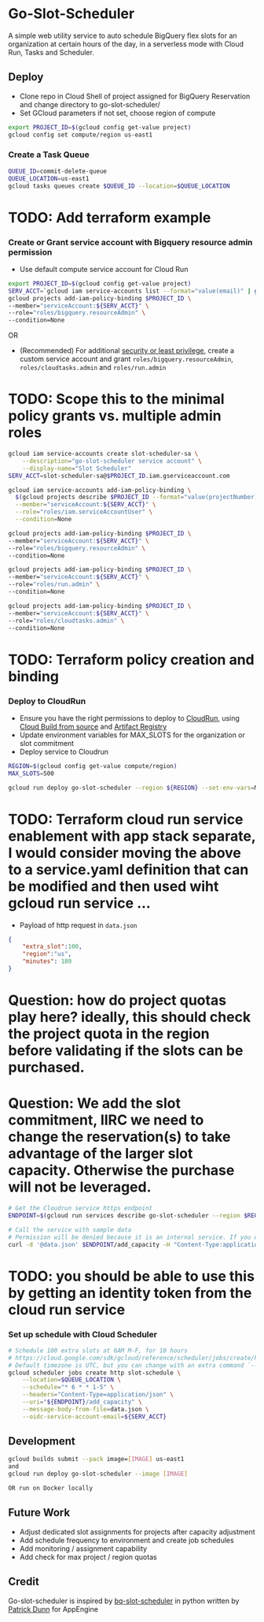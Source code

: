 # Go-Slot-Scheduler
A simple web utility service to auto schedule BigQuery flex slots for an organization at certain hours of the day, in a serverless mode with Cloud Run, Tasks and Scheduler.

## Deploy
* Clone repo in Cloud Shell of project assigned for BigQuery Reservation and change directory to go-slot-scheduler/
* Set GCloud parameters if not set, choose region of compute
```bash
export PROJECT_ID=$(gcloud config get-value project)
gcloud config set compute/region us-east1
```

### Create a Task Queue
``` bash
QUEUE_ID=commit-delete-queue
QUEUE_LOCATION=us-east1
gcloud tasks queues create $QUEUE_ID --location=$QUEUE_LOCATION
```
# TODO: Add terraform example

### Create or Grant service account with Bigquery resource admin permission
* Use default compute service account for Cloud Run
``` bash
export PROJECT_ID=$(gcloud config get-value project)
SERV_ACCT=`gcloud iam service-accounts list --format="value(email)" | grep compute@developer.gserviceaccount.com`
gcloud projects add-iam-policy-binding $PROJECT_ID \
--member="serviceAccount:${SERV_ACCT}" \
--role="roles/bigquery.resourceAdmin" \
--condition=None
```
OR
* (Recommended) For additional [security or least privilege](https://cloud.google.com/run/docs/securing/service-identity#per-service-identity), create a custom service account and grant `roles/bigquery.resourceAdmin`, `roles/cloudtasks.admin` and `roles/run.admin`
# TODO: Scope this to the minimal policy grants vs. multiple admin roles

``` bash
gcloud iam service-accounts create slot-scheduler-sa \
    --description="go-slot-scheduler service account" \
    --display-name="Slot Scheduler"
SERV_ACCT=slot-scheduler-sa@$PROJECT_ID.iam.gserviceaccount.com

gcloud iam service-accounts add-iam-policy-binding \
  $(gcloud projects describe $PROJECT_ID --format="value(projectNumber)")-compute@developer.gserviceaccount.com \
  --member="serviceAccount:${SERV_ACCT}" \
  --role="roles/iam.serviceAccountUser" \
  --condition=None

gcloud projects add-iam-policy-binding $PROJECT_ID \
--member="serviceAccount:${SERV_ACCT}" \
--role="roles/bigquery.resourceAdmin" \
--condition=None

gcloud projects add-iam-policy-binding $PROJECT_ID \
--member="serviceAccount:${SERV_ACCT}" \
--role="roles/run.admin" \
--condition=None

gcloud projects add-iam-policy-binding $PROJECT_ID \
--member="serviceAccount:${SERV_ACCT}" \
--role="roles/cloudtasks.admin" \
--condition=None

```
# TODO: Terraform policy creation and binding

### Deploy to CloudRun
* Ensure you have the right permissions to deploy to [CloudRun](https://cloud.google.com/run/docs/deploying#permissions_required_to_deploy), using [Cloud Build from source](https://cloud.google.com/run/docs/deploying-source-code#permissions_required_to_deploy) and [Artifact Registry](https://cloud.google.com/artifact-registry/docs/access-control#roles)
* Update environment variables for MAX_SLOTS for the organization or slot commitment
* Deploy service to Cloudrun 
```bash
REGION=$(gcloud config get-value compute/region)
MAX_SLOTS=500

gcloud run deploy go-slot-scheduler --region ${REGION} --set-env-vars=MAX_SLOTS=${MAX_SLOTS},QUEUE_ID=${QUEUE_ID},QUEUE_LOCATION=${QUEUE_LOCATION} --no-allow-unauthenticated --service-account=$SERV_ACCT --source .
```
# TODO: Terraform cloud run service enablement with app stack separate, I would consider moving the above to a service.yaml definition that can be modified and then used wiht gcloud run service ...

* Payload of http request in `data.json`
``` json
{
    "extra_slot":100,
    "region":"us",
    "minutes": 180
}
```
# Question: how do project quotas play here? ideally, this should check the project quota in the region before validating if the slots can be purchased.
# Question: We add the slot commitment, IIRC we need to change the reservation(s) to take advantage of the larger slot capacity. Otherwise the purchase will not be leveraged.

```bash
# Get the Cloudrun service https endpoint
ENDPOINT=$(gcloud run services describe go-slot-scheduler --region $REGION --format 'value(status.url)')

# Call the service with sample data 
# Permission will be denied because it is an internal service. If you want to test use `--allow-unauthenticated` in cloud run deploy command
curl -d '@data.json' $ENDPOINT/add_capacity -H "Content-Type:application/json"
```
# TODO: you should be able to use this by getting an identity token from the cloud run service

### Set up schedule with Cloud Scheduler
``` bash
# Schedule 100 extra slots at 6AM M-F, for 10 hours
# https://cloud.google.com/sdk/gcloud/reference/scheduler/jobs/create/http 
# Default timezone is UTC, but you can change with an extra command `--time-zone="est"`
gcloud scheduler jobs create http slot-schedule \
    --location=$QUEUE_LOCATION \
    --schedule="* 6 * * 1-5" \
    --headers="Content-Type=application/json" \
    --uri="${ENDPOINT}/add_capacity" \
    --message-body-from-file=data.json \
    --oidc-service-account-email=${SERV_ACCT}
```

## Development

```bash
gcloud builds submit --pack image=[IMAGE] us-east1 
and 
gcloud run deploy go-slot-scheduler --image [IMAGE]

OR run on Docker locally
```

## Future Work
* Adjust dedicated slot assignments for projects after capacity adjustment
* Add schedule frequency to environment and create job schedules 
* Add monitoring / assignment capability
* Add check for max project / region quotas

## Credit
Go-slot-scheduler is inspired by [bq-slot-scheduler](https://github.com/pdunn/bq-slot-scheduler) in python written by [Patrick Dunn](https://medium.com/google-cloud/scheduling-bigquery-slots-2a2beba42711) for AppEngine